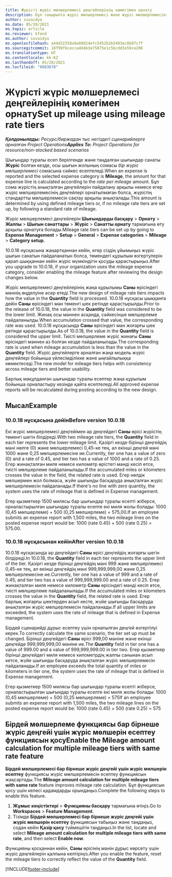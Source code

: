 ```yaml
---
title: Жүрісті жүріс мөлшерлемесі деңгейлерінің көмегімен орнату
description: Бұл тақырыпта жүріс мөлшерлемесі және жүріс мөлшерлемесінің деңгейлері туралы ақпарат берілген.
author: suvaidya
ms.date: 05/20/2021
ms.topic: article
ms.reviewer: kfend
ms.author: suvaidya
ms.openlocfilehash: a44d32358a9e88824efc5452b2b5493ac8b97c7f
ms.sourcegitcommit: 18f99fbceccadd4b3e75875e1c5bcdd3e59ce206
ms.translationtype: HT
ms.contentlocale: kk-KZ
ms.lasthandoff: 05/20/2021
ms.locfileid: "6083678"
---
```

# <a name="set-up-mileage-using-mileage-rate-tiers"></a><span data-ttu-id="5e26d-103">Жүрісті жүріс мөлшерлемесі деңгейлерінің көмегімен орнату</span><span class="sxs-lookup"><span data-stu-id="5e26d-103">Set up mileage using mileage rate tiers</span></span>

<span data-ttu-id="5e26d-104">_**Қолданылады:** Ресурс/биржадан тыс негіздегі сценарийлерге арналған Project Operations_</span><span class="sxs-lookup"><span data-stu-id="5e26d-104">_**Applies To:** Project Operations for resource/non-stocked based scenarios_</span></span>

<span data-ttu-id="5e26d-105">Шығындар туралы есеп берілгенде және таңдалған шығындар санаты **Жүріс** болған кезде, осы шығын жолының сомасы *бір жүріс мөлшерлемесі* сомасына сәйкес есептеледі.</span><span class="sxs-lookup"><span data-stu-id="5e26d-105">When an expense is reported and the selected expense category is **Mileage**, the amount for that expense line is calculated according to the *rate per mileage* amount.</span></span> <span data-ttu-id="5e26d-106">Бұл сома жүрістің анықталған деңгейлерін пайдалану арқылы немесе егер жүріс мөлшерлемесінің деңгейлері орнатылмаған болса, жүрістің стандартты мөлшерлемесін сақтау арқылы анықталады.</span><span class="sxs-lookup"><span data-stu-id="5e26d-106">This amount is determined by using defined mileage tiers or, if no mileage rate tiers are set up, by following a standard rate of mileage.</span></span> 

<span data-ttu-id="5e26d-107">Жүріс мөлшерлемесі деңгейлерін **Шығындарды басқару** > **Орнату** > **Жалпы** > **Шығын санаттары** > **Жүріс** > **Санатты орнату** тармағына өту арқылы орнатуға болады.</span><span class="sxs-lookup"><span data-stu-id="5e26d-107">Mileage rate tiers can be set up by going to **Expense Management** > **Setup** > **General** > **Expense categories** > **Mileage** > **Category setup**.</span></span>

<span data-ttu-id="5e26d-108">10.0.18 нұсқасына жаңартқаннан кейін, егер сіздің ұйымыңыз жүріс шығын санатын пайдаланатын болса, төмендегі құрылым өзгертулерін қарап шыққаннан кейін жүріс мүмкіндігін қосуды қарастырыңыз.</span><span class="sxs-lookup"><span data-stu-id="5e26d-108">After you upgrade to 10.0.18, if your organization uses the mileage expense category, consider enabling the mileage feature after reviewing the design changes below.</span></span> 

<span data-ttu-id="5e26d-109">Жүріс мөлшерлемесі деңгейлерінің жаңа құрылымы **Саны** өрісіндегі мәннің өңделуіне әсер етеді.</span><span class="sxs-lookup"><span data-stu-id="5e26d-109">The new design of mileage rate tiers impacts how the value in the **Quantity** field is processed.</span></span> <span data-ttu-id="5e26d-110">10.0.18 нұсқасы шыққанға дейін **Саны** өрісіндегі мән төменгі шек ретінде қарастырылды.</span><span class="sxs-lookup"><span data-stu-id="5e26d-110">Prior to the release of 10.0.18, the value in the **Quantity** field was considered to be the lower limit.</span></span> <span data-ttu-id="5e26d-111">Жинақ осы мәннен асқанда, сәйкесінше мөлшерлеме пайдаланылды.</span><span class="sxs-lookup"><span data-stu-id="5e26d-111">When accumulation crossed that value, the corresponding rate was used.</span></span>  <span data-ttu-id="5e26d-112">10.0.18 нұсқасында **Саны** өрісіндегі мән жоғарғы шек ретінде қарастырылды.</span><span class="sxs-lookup"><span data-stu-id="5e26d-112">As of 10.0.18, the value in the **Quantity** field is considered the upper limit.</span></span> <span data-ttu-id="5e26d-113">Тиісті мөлшерлеме жүріс жинағы **Саны** өрісіндегі мәннен аз болған кезде пайдаланылады.</span><span class="sxs-lookup"><span data-stu-id="5e26d-113">The corresponding rate is used when mileage accumulation is less than the value in the **Quantity** field.</span></span>  <span data-ttu-id="5e26d-114">Жүріс деңгейлерге арналған жаңа модель жүріс деңгейлері бойынша үйлесімділікке және ыңғайлылыққа көмектеседі.</span><span class="sxs-lookup"><span data-stu-id="5e26d-114">The new model for mileage tiers helps with consistency across mileage tiers and better usability.</span></span>   

<span data-ttu-id="5e26d-115">Барлық мақұлданған шығындар туралы есептер жаңа құрылым бойынша орналастыру кезінде қайта есептеледі.</span><span class="sxs-lookup"><span data-stu-id="5e26d-115">All approved expense reports will be recalculated during posting according to the new design.</span></span>

## <a name="example"></a><span data-ttu-id="5e26d-116">Мысал</span><span class="sxs-lookup"><span data-stu-id="5e26d-116">Example</span></span>
 
### <a name="before-version-10018"></a><span data-ttu-id="5e26d-117">10.0.18 нұсқасына дейін</span><span class="sxs-lookup"><span data-stu-id="5e26d-117">Before version 10.0.18</span></span>
<span data-ttu-id="5e26d-118">Екі жүріс мөлшерлемесі деңгейімен әр деңгейдегі **Саны** өрісі жүрістің төменгі шегін білдіреді.</span><span class="sxs-lookup"><span data-stu-id="5e26d-118">With two mileage rate tiers, the **Quantity** field in each tier represents the lower mileage limit.</span></span> <span data-ttu-id="5e26d-119">Қазіргі кезде бірінші деңгейдің мәні нөлге (0) және мөлшерлемесі 0,45-ке тең, ал екінші деңгей мәні 1000 және 0,25 мөлшерлемесіне ие.</span><span class="sxs-lookup"><span data-stu-id="5e26d-119">Currently, tier one has a value of zero (0) and a rate of 0.45, and tier two has a value of 1000 and a rate of 0.25.</span></span> <span data-ttu-id="5e26d-120">Егер жинақталған миля немесе километр өрістегі мәнді кесіп өтсе, тиісті мөлшерлеме пайдаланылады.</span><span class="sxs-lookup"><span data-stu-id="5e26d-120">If the accumulated miles or kilometers crosses the value in the field, the related rate is used.</span></span> <span data-ttu-id="5e26d-121">Егер нөлдік мөлшермен жол болмаса, жүйе шығынды басқаруда анықталған жүріс мөлшерлемесін пайдаланады.</span><span class="sxs-lookup"><span data-stu-id="5e26d-121">If there's no line with zero quantity, the system uses the rate of mileage that is defined in Expense management.</span></span> 
 
<span data-ttu-id="5e26d-122">Егер қызметкер 1500 милясы бар шығындар туралы есепті жіберсе, орналастырылған шығындар туралы есепте екі миля жолы болады: 1000 (0,45 мөлшерлеме) + 500 (0,25 мөлшерлеме) = 575,00.</span><span class="sxs-lookup"><span data-stu-id="5e26d-122">If an employee submits an expense report with 1,500 miles, the two mileage lines on the posted expense report would be: 1000 (rate 0.45) +  500 (rate 0.25) = 575.00.</span></span>

### <a name="after-version-10018"></a><span data-ttu-id="5e26d-123">10.0.18 нұсқасынан кейін</span><span class="sxs-lookup"><span data-stu-id="5e26d-123">After version 10.0.18</span></span>
<span data-ttu-id="5e26d-124">10.0.18 нұсқасында әр деңгейдегі **Саны** өрісі деңгейдің жоғарғы шегін білдіреді.</span><span class="sxs-lookup"><span data-stu-id="5e26d-124">In 10.0.18, the **Quantity** field in each tier represents the upper limit of the tier.</span></span> <span data-ttu-id="5e26d-125">Қазіргі кезде бірінші деңгейдің мәні 999 және мөлшерлемесі 0,45-ке тең, ал екінші деңгейдің мәні 999,999,999,00 және 0,25 мөлшерлемесіне ие.</span><span class="sxs-lookup"><span data-stu-id="5e26d-125">Currently, tier one has a value of 999 and a rate of 0.45, and tier two has a value of 999,999,999.00 and a rate of 0.25.</span></span> <span data-ttu-id="5e26d-126">Егер жинақталған миля немесе километр **Саны** өрісіндегі мәнді кесіп өтсе, тиісті мөлшерлеме пайдаланылады.</span><span class="sxs-lookup"><span data-stu-id="5e26d-126">If the accumulated miles or kilometers crosses the value in the **Quantity** field, the related rate is used.</span></span> <span data-ttu-id="5e26d-127">Егер барлық жоғарғы шектерден асып кесте, жүйе шығынды басқаруда анықталған жүріс мөлшерлемесін пайдаланады.</span><span class="sxs-lookup"><span data-stu-id="5e26d-127">If all upper limits are exceeded, the system uses the rate of mileage that is defined in Expense management.</span></span> 
 
<span data-ttu-id="5e26d-128">Бірдей сценарийді дұрыс есептеу үшін орнатылған деңгей өзгертілуі керек.</span><span class="sxs-lookup"><span data-stu-id="5e26d-128">To correctly calculate the same scenario, the tier set up must be changed.</span></span> <span data-ttu-id="5e26d-129">Бірінші деңгейдегі **Саны** өрісі 999,00 мәніне және екінші деңгейде 999,999,999,00 мәніне ие.</span><span class="sxs-lookup"><span data-stu-id="5e26d-129">The **Quantity** field in tier one has a value of 999.00 and a value of 999,999,999.00 in tier two.</span></span> <span data-ttu-id="5e26d-130">Егер қызметкер бірінші деңгейдегі миля немесе километрдің жалпы санынан асып кетсе, жүйе шығынды басқаруда анықталған жүріс мөлшерлемесін пайдаланады.</span><span class="sxs-lookup"><span data-stu-id="5e26d-130">If an employee exceeds the total quantity of miles or kilometers in tier one, the system uses the rate of mileage that is defined in Expense management.</span></span> 
  
<span data-ttu-id="5e26d-131">Егер қызметкер 1500 милясы бар шығындар туралы есепті жіберсе, орналастырылған шығындар туралы есепте екі миля жолы болады: 1000 (0,45 мөлшерлеме) + 500 (0,25 мөлшерлеме) = 575</span><span class="sxs-lookup"><span data-stu-id="5e26d-131">If an employee submits an expense report with 1,500 miles, the two mileage lines on the posted expense report would be: 1000 (rate 0.45) +  500 (rate 0.25) = 575</span></span>

## <a name="enable-the-mileage-amount-calculation-for-multiple-mileage-tiers-with-same-rate-feature"></a><span data-ttu-id="5e26d-132">Бірдей мөлшерлеме функциясы бар бірнеше жүріс деңгейі үшін жүріс мөлшерін есептеу функциясын қосу</span><span class="sxs-lookup"><span data-stu-id="5e26d-132">Enable the Mileage amount calculation for multiple mileage tiers with same rate feature</span></span>

<span data-ttu-id="5e26d-133">**Бірдей мөлшерлемесі бар бірнеше жүріс деңгейі үшін жүріс мөлшерін есептеу** функциясы жүріс мөлшерлемесін есептеу функциясын жақсартады.</span><span class="sxs-lookup"><span data-stu-id="5e26d-133">The **Mileage amount calculation for multiple mileage tiers with same rate** feature improves mileage rate calculation.</span></span> <span data-ttu-id="5e26d-134">Бұл функциясын қосу үшін келесі қадамдарды орындаңыз.</span><span class="sxs-lookup"><span data-stu-id="5e26d-134">Complete the following steps to enable this feature.</span></span>

1. <span data-ttu-id="5e26d-135">**Жұмыс кеңістіктері** > **Функцияны басқару** тармағына өтіңіз.</span><span class="sxs-lookup"><span data-stu-id="5e26d-135">Go to **Workspaces** > **Feature Management**.</span></span> 
2. <span data-ttu-id="5e26d-136">Тізімде **Бірдей мөлшерлемесі бар бірнеше жүріс деңгейі үшін жүріс мөлшерін есептеу** функциясын табыңыз және таңдаңыз, содан кейін **Қазір қосу** түймешігін таңдаңыз.</span><span class="sxs-lookup"><span data-stu-id="5e26d-136">In the list, locate and select **Mileage amount calculation for multiple mileage tiers with same rate**, and then select **Enable now**.</span></span>

<span data-ttu-id="5e26d-137">Функцияны қосқаннан кейін, **Саны** өрісінің мәнін дұрыс көрсету үшін жүріс деңгейлерін қалпына келтіріңіз.</span><span class="sxs-lookup"><span data-stu-id="5e26d-137">After you enable the feature, reset the mileage tiers to correctly reflect the value of the **Quantity** field.</span></span> 


[!INCLUDE[footer-include](../includes/footer-banner.md)]
